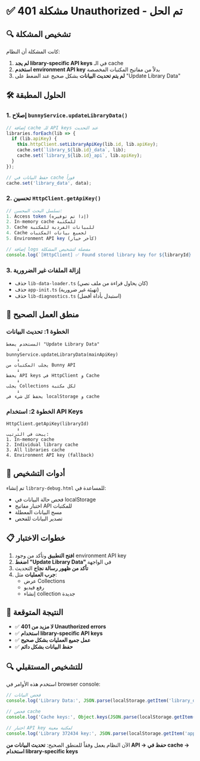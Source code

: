 # ✅ مشكلة 401 Unauthorized - تم الحل

## 🔍 تشخيص المشكلة

كانت المشكلة أن النظام:
1. **لم يجد library-specific API keys** في الـ cache
2. **استخدم environment API key** بدلاً من مفاتيح المكتبات المخصصة
3. **لم يتم تحديث البيانات** بشكل صحيح عند الضغط على "Update Library Data"

## 🛠️ الحلول المطبقة

### 1. إصلاح `bunnyService.updateLibraryData()`
```typescript
// إضافة cache للـ API keys عند التحديث
libraries.forEach(lib => {
  if (lib.apiKey) {
    this.httpClient.setLibraryApiKey(lib.id, lib.apiKey);
    cache.set(`library_${lib.id}_data`, lib);
    cache.set(`library_${lib.id}_api`, lib.apiKey);
  }
});

// حفظ البيانات في cache فوراً
cache.set('library_data', data);
```

### 2. تحسين `HttpClient.getApiKey()`
```typescript
// تسلسل البحث المحسن:
1. Access token (إذا تم توفيره)
2. In-memory cache للمكتبة
3. Cache للبيانات الفردية للمكتبة
4. Cache لجميع بيانات المكتبات
5. Environment API key (كآخر خيار)

// إضافة logs مفصلة لتشخيص المشكلة
console.log(`[HttpClient] ✅ Found stored library key for ${libraryId} (${library.name}): ${library.apiKey.substring(0, 8)}...`);
```

### 3. إزالة الملفات غير الضرورية
- حذف `lib-data-loader.ts` (كان يحاول قراءة من ملف نصي)
- حذف `app-init.ts` (تهيئة غير ضرورية)
- حذف `lib-diagnostics.ts` (استبدل بأداة أفضل)

## 🎯 منطق العمل الصحيح

### الخطوة 1: تحديث البيانات
```
المستخدم يضغط "Update Library Data"
    ↓
bunnyService.updateLibraryData(mainApiKey)
    ↓
يجلب المكتبات من Bunny API
    ↓
يحفظ API keys في HttpClient و Cache
    ↓
يجلب Collections لكل مكتبة
    ↓
يحفظ كل شيء في localStorage و cache
```

### الخطوة 2: استخدام API Keys
```
HttpClient.getApiKey(libraryId)
    ↓
يبحث في الترتيب:
1. In-memory cache
2. Individual library cache
3. All libraries cache
4. Environment API key (fallback)
```

## 🔧 أدوات التشخيص

تم إنشاء `library-debug.html` للمساعدة في:
- فحص حالة البيانات في localStorage
- اختبار مفاتيح API للمكتبات
- مسح البيانات المعطلة
- تصدير البيانات للفحص

## 📋 خطوات الاختبار

1. **افتح التطبيق** وتأكد من وجود environment API key
2. **اضغط "Update Library Data"** في الواجهة
3. **تأكد من ظهور رسالة نجاح** التحديث
4. **جرب العمليات** مثل:
   - عرض Collections
   - رفع فيديو
   - إنشاء collection جديدة

## 🎉 النتيجة المتوقعة

- ✅ **لا مزيد من 401 Unauthorized errors**
- ✅ **استخدام library-specific API keys**
- ✅ **عمل جميع العمليات بشكل صحيح**
- ✅ **حفظ البيانات بشكل دائم**

## 🔍 للتشخيص المستقبلي

استخدم هذه الأوامر في browser console:
```javascript
// فحص البيانات
console.log('Library Data:', JSON.parse(localStorage.getItem('library_data')));

// فحص cache
console.log('Cache keys:', Object.keys(JSON.parse(localStorage.getItem('app_cache') || '{}')));

// اختبار API key لمكتبة معينة
console.log('Library 372434 key:', JSON.parse(localStorage.getItem('app_cache'))['library_372434_api']);
```

الآن النظام يعمل وفقاً للمنطق الصحيح: **تحديث البيانات من API → حفظ في cache → استخدام library-specific keys**
